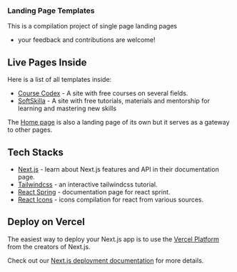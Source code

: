 ### Landing Page Templates

This is a compilation project of single page landing pages
- your feedback and contributions are welcome!


## Live Pages Inside

Here is a list of all templates inside:

- [Course Codex](https://coursecodex.vercel.app) - A site with free courses on several fields.
- [SoftSkilla](https://softskilla.vercel.app) - A site with free tutorials, materials and mentorship for learning and mastering new skills

The [Home page](https://landingpagetemplates) is also a landing page of its own but it serves as a gateway to other pages.


## Tech Stacks

- [Next.js](https://nextjs.org/docs) - learn about Next.js features and API in their documentation page.
- [Tailwindcss](https://tailwindcss/learn) - an interactive tailwindcss tutorial.
- [React Spring](https://reactspring) - documentation page for react sprint.
- [React Icons](https://react-icons) - icons compilation for react from various sources.


## Deploy on Vercel

The easiest way to deploy your Next.js app is to use the [Vercel Platform](https://vercel.com/new?utm_medium=default-template&filter=next.js&utm_source=create-next-app&utm_campaign=create-next-app-readme) from the creators of Next.js.

Check out our [Next.js deployment documentation](https://nextjs.org/docs/deployment) for more details.
